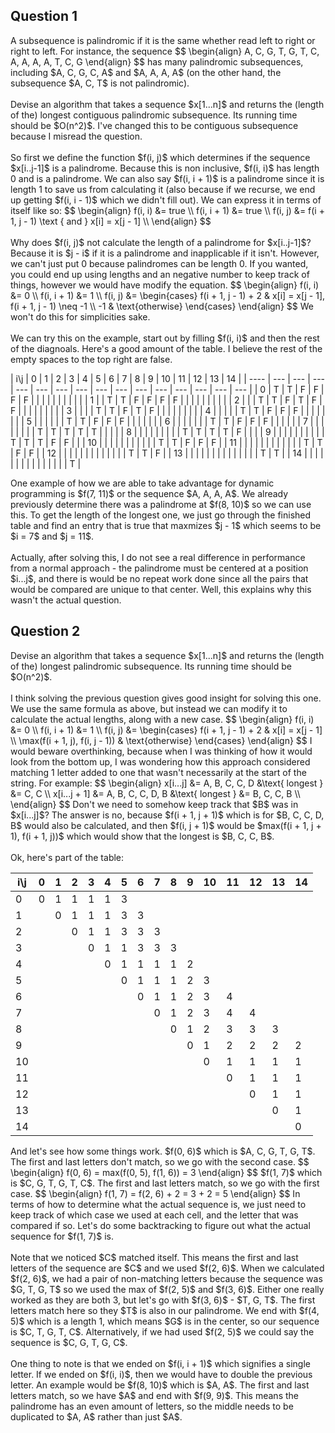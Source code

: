 <!-- markdownlint-disable MD041 -->

## Question 1

<p>
A subsequence is palindromic if it is the same whether read left to right or right
to left. For instance, the sequence
$$
\begin{align}
A, C, G, T, G, T, C, A, A, A, A, T, C, G
\end{align}
$$
has many palindromic subsequences, including $A, C, G, C, A$ and $A, A, A, A$ (on
the other hand, the subsequence $A, C, T$ is not palindromic).
<br />
<br />
Devise an algorithm that takes a sequence $x[1...n]$ and returns the (length of
the) longest contiguous palindromic subsequence. Its running time should be $O(n^2)$.
I've changed this to be contiguous subsequence because I misread the question.
<br />
<br />
So first we define the function $f(i, j)$ which determines if the sequence $x[i..j-1]$
is a palindrome. Because this is non inclusive, $f(i, i)$ has length 0 and is a palindrome.
We can also say $f(i, i + 1)$ is a palindrome since it is length 1 to save us from
calculating it (also because if we recurse, we end up getting $f(i, i - 1)$ which
we didn't fill out). We can express it in terms of itself like so:
$$
\begin{align}
    f(i, i) &= true \\
    f(i, i + 1) &= true \\
    f(i, j) &= f(i + 1, j - 1) \text { and } x[i] = x[j - 1] \\
\end{align}
$$
<br />
<br />
Why does $f(i, j)$ not calculate the length of a palindrome for $x[i..j-1]$? Because
it is $j - i$ if it is a palindrome and inapplicable if it isn't. However, we can't
just put 0 because palindromes can be length 0. If you wanted, you could end up
using lengths and an negative number to keep track of things, however we would have
modify the equation.
$$
\begin{align}
    f(i, i) &= 0 \\
    f(i, i + 1) &= 1 \\
    f(i, j) &=
        \begin{cases}
            f(i + 1, j - 1) + 2 & x[i] = x[j - 1], f(i + 1, j - 1) \neq -1 \\
            -1 & \text{otherwise}
        \end{cases}
\end{align}
$$
We won't do this for simplicities sake.
<br />
<br />
We can try this on the example, start out by filling $f(i, i)$ and then the rest
of the diagnoals. Here's a good amount of the table. I believe the rest of the empty
spaces to the top right are false.
</p>
<!-- markdownlint-disable MD013 -->
|  i\j  | 0   | 1   | 2   | 3   | 4   | 5   | 6   | 7   | 8   | 9   | 10  | 11  | 12  | 13  | 14  |
| ---- | --- | --- | --- | --- | --- | --- | --- | --- | --- | --- | --- | --- | --- | --- | --- |
|   0   | T   | T   | F   | F   | F   | F   |     |     |     |     |     |     |     |     |     |
|   1   |     | T   | T   | F   | F   | F   | F   |     |     |     |     |     |     |     |     |
|   2   |     |     | T   | T   | F   | T   | F   | F   |     |     |     |     |     |     |     |
|   3   |     |     |     | T   | T   | F   | T   | F   |     |     |     |     |     |     |     |
|   4   |     |     |     |     | T   | T   | F   | F   | F   |     |     |     |     |     |     |
|   5   |     |     |     |     |     | T   | T   | F   | F   | F   |     |     |     |     |     |
|   6   |     |     |     |     |     |     | T   | T   | F   | F   | F   |     |     |     |     |
|   7   |     |     |     |     |     |     |     | T   | T   | T   | T   | T   |     |     |     |
|   8   |     |     |     |     |     |     |     |     | T   | T   | T   | T   | F   |     |     |
|   9   |     |     |     |     |     |     |     |     |     | T   | T   | T   | F   | F   |     |
|  10   |     |     |     |     |     |     |     |     |     |     | T   | T   | F   | F   | F   |
|  11   |     |     |     |     |     |     |     |     |     |     |     | T   | T   | F   | F   |
|  12   |     |     |     |     |     |     |     |     |     |     |     |     | T   | T   | F   |
|  13   |     |     |     |     |     |     |     |     |     |     |     |     |     | T   | T   |
|  14   |     |     |     |     |     |     |     |     |     |     |     |     |     |     | T   |
<!-- markdownlint-enable MD013 -->
<p>
One example of how we are able to take advantage for dynamic programming is $f(7,
11)$ or the sequence $A, A, A, A$. We already previously determine there was a palindrome
at $f(8, 10)$ so we can use this. To get the length of the longest one, we just
go through the finished table and find an entry that is true that maxmizes $j - 1$
which seems to be $i = 7$ and $j = 11$.
<br />
<br />
Actually, after solving this, I do not see a real difference in performance from
a normal approach - the palindrome must be centered at a position $i...j$, and there
is would be no repeat work done since all the pairs that would be compared are unique
to that center. Well, this explains why this wasn't the actual question.
</p>

## Question 2

<p>
Devise an algorithm that takes a sequence $x[1...n]$ and returns the (length of
the) longest palindromic subsequence. Its running time should be $O(n^2)$.
<br />
<br />
I think solving the previous question gives good insight for solving this one. We
use the same formula as above, but instead we can modify it to calculate the actual
lengths, along with a new case.
$$
\begin{align}
    f(i, i) &= 0 \\
    f(i, i + 1) &= 1 \\
    f(i, j) &=
        \begin{cases}
            f(i + 1, j - 1) + 2 &  x[i] = x[j - 1] \\
            \max(f(i + 1, j), f(i, j - 1)) & \text{otherwise}
        \end{cases}
\end{align}
$$
I would beware overthinking, because when I was thinking of how it would look from
the bottom up, I was wondering how this approach considered matching 1 letter added
to one that wasn't necessarily at the start of the string. For example:
$$
\begin{align}
    x[i...j] &= A, B, C, C, D &\text{ longest } &= C, C \\
    x[i...j + 1] &= A, B, C, C, D, B &\text{ longest } &= B, C, C, B \\
\end{align}
$$
Don't we need to somehow keep track that $B$ was in $x[i...j]$? The answer is no,
because $f(i + 1, j + 1)$ which is for $B, C, C, D, B$ would also be calculated,
and then $f(i, j + 1)$ would be $max(f(i + 1, j + 1), f(i + 1, j))$ which would show
that the longest is $B, C, C, B$.
<br />
<br />
Ok, here's part of the table:
</p>

<!-- markdownlint-disable MD013 -->

| i\j | 0   | 1   | 2   | 3   | 4   | 5   | 6   | 7   | 8   | 9   | 10  | 11  | 12  | 13  | 14  |
| --- | --- | --- | --- | --- | --- | --- | --- | --- | --- | --- | --- | --- | --- | --- | --- |
| 0   | 0   | 1   | 1   | 1   | 1   | 3   |     |     |     |     |     |     |     |     |     |
| 1   |     | 0   | 1   | 1   | 1   | 3   | 3   |     |     |     |     |     |     |     |     |
| 2   |     |     | 0   | 1   | 1   | 3   | 3   | 3   |     |     |     |     |     |     |     |
| 3   |     |     |     | 0   | 1   | 1   | 3   | 3   | 3   |     |     |     |     |     |     |
| 4   |     |     |     |     | 0   | 1   | 1   | 1   | 1   | 2   |     |     |     |     |     |
| 5   |     |     |     |     |     | 0   | 1   | 1   | 1   | 2   | 3   |     |     |     |     |
| 6   |     |     |     |     |     |     | 0   | 1   | 1   | 2   | 3   | 4   |     |     |     |
| 7   |     |     |     |     |     |     |     | 0   | 1   | 2   | 3   | 4   | 4   |     |     |
| 8   |     |     |     |     |     |     |     |     | 0   | 1   | 2   | 3   | 3   | 3   |     |
| 9   |     |     |     |     |     |     |     |     |     | 0   | 1   | 2   | 2   | 2   | 2   |
| 10  |     |     |     |     |     |     |     |     |     |     | 0   | 1   | 1   | 1   | 1   |
| 11  |     |     |     |     |     |     |     |     |     |     |     | 0   | 1   | 1   | 1   |
| 12  |     |     |     |     |     |     |     |     |     |     |     |     | 0   | 1   | 1   |
| 13  |     |     |     |     |     |     |     |     |     |     |     |     |     | 0   | 1   |
| 14  |     |     |     |     |     |     |     |     |     |     |     |     |     |     | 0   |

<!-- markdownlint-enable MD013 -->

<p>
And let's see how some things work. $f(0, 6)$ which is $A, C, G, T, G, T$. The
first and last letters don't match, so we go with the second case.
$$
\begin{align}
    f(0, 6) = max(f(0, 5), f(1, 6)) = 3
\end{align}
$$
$f(1, 7)$ which is $C, G, T, G, T, C$. The first and last letters match, so we go
with the first case.
$$
\begin{align}
    f(1, 7) = f(2, 6) + 2 = 3 + 2 = 5
\end{align}
$$
In terms of how to determine what the actual sequence is, we just need to keep track
of which case we used at each cell, and the letter that was compared if so. Let's
do some backtracking to figure out what the actual sequence for $f(1, 7)$ is.
<br />
<br />
Note that we noticed $C$ matched itself. This means the first and last letters of
the sequence are $C$ and we used $f(2, 6)$. When we calculated $f(2, 6)$, we had
a pair of non-matching letters because the sequence was $G, T, G, T$ so we used the
max of $f(2, 5)$ and $f(3, 6)$. Either one really worked as they are both 3, but
let's go with $f(3, 6)$ - $T, G, T$. The first letters match here so they $T$ is
also in our palindrome. We end with $f(4, 5)$ which is a length 1, which means $G$
is in the center, so our sequence is $C, T, G, T, C$. Alternatively, if we had used
$f(2, 5)$ we could say the sequence is $C, G, T, G, C$.
<br />
<br />
One thing to note is that we ended on $f(i, i + 1)$ which signifies a single letter.
If we ended on $f(i, i)$, then we would have to double the previous letter. An example
would be $f(8, 10)$ which is $A, A$. The first and last letters match, so we have
$A$ and end with $f(9, 9)$. This means the palindrome has an even amount of letters,
so the middle needs to be duplicated to $A, A$ rather than just $A$.
</p>
